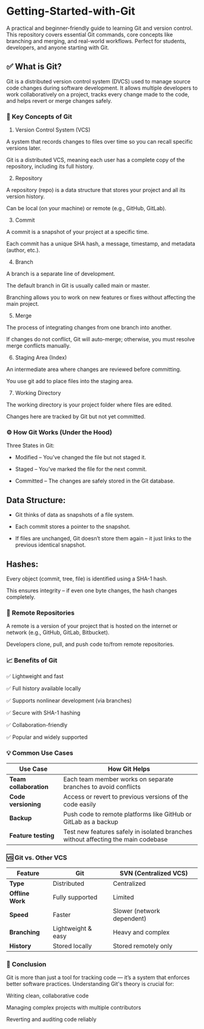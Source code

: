 # Getting-Started-with-Git
A practical and beginner-friendly guide to learning Git and version control. This repository covers essential Git commands, core concepts like branching and merging, and real-world workflows. Perfect for students, developers, and anyone starting with Git.


## ✅ What is Git?

Git is a distributed version control system (DVCS) used to manage source code changes during software development. It allows multiple developers to work collaboratively on a project, tracks every change made to the code, and helps revert or merge changes safely.

### 🧠 Key Concepts of Git

1. Version Control System (VCS)

A system that records changes to files over time so you can recall specific versions later.

Git is a distributed VCS, meaning each user has a complete copy of the repository, including its full history.

2. Repository

A repository (repo) is a data structure that stores your project and all its version history.

Can be local (on your machine) or remote (e.g., GitHub, GitLab).

3. Commit

A commit is a snapshot of your project at a specific time.

Each commit has a unique SHA hash, a message, timestamp, and metadata (author, etc.).

4. Branch

A branch is a separate line of development.

The default branch in Git is usually called main or master.

Branching allows you to work on new features or fixes without affecting the main project.

5. Merge

The process of integrating changes from one branch into another.

If changes do not conflict, Git will auto-merge; otherwise, you must resolve merge conflicts manually.

6. Staging Area (Index)

An intermediate area where changes are reviewed before committing.

You use git add to place files into the staging area.

7. Working Directory

The working directory is your project folder where files are edited.

Changes here are tracked by Git but not yet committed.

### ⚙️ How Git Works (Under the Hood)


Three States in Git:

- Modified – You’ve changed the file but not staged it.

- Staged – You’ve marked the file for the next commit.

- Committed – The changes are safely stored in the Git database.

## Data Structure:

- Git thinks of data as snapshots of a file system.

- Each commit stores a pointer to the snapshot.

- If files are unchanged, Git doesn’t store them again – it just links to the previous identical snapshot.

## Hashes:

Every object (commit, tree, file) is identified using a SHA-1 hash.

This ensures integrity – if even one byte changes, the hash changes completely.

### 🔗 Remote Repositories

A remote is a version of your project that is hosted on the internet or network (e.g., GitHub, GitLab, Bitbucket).

Developers clone, pull, and push code to/from remote repositories.

### 📈 Benefits of Git

✅ Lightweight and fast

✅ Full history available locally

✅ Supports nonlinear development (via branches)

✅ Secure with SHA-1 hashing

✅ Collaboration-friendly

✅ Popular and widely supported

### 💡 Common Use Cases

| Use Case            | How Git Helps                                              |
|---------------------|------------------------------------------------------------|
| **Team collaboration** | Each team member works on separate branches to avoid conflicts |
| **Code versioning**    | Access or revert to previous versions of the code easily     |
| **Backup**             | Push code to remote platforms like GitHub or GitLab as a backup |
| **Feature testing**    | Test new features safely in isolated branches without affecting the main codebase |

### 🆚 Git vs. Other VCS

| Feature         | Git                    | SVN (Centralized VCS)                 |
|----------------|------------------------|--------------------------------------|
| **Type**       | Distributed            | Centralized                          |
| **Offline Work** | Fully supported        | Limited                              |
| **Speed**      | Faster                 | Slower (network dependent)           |
| **Branching**  | Lightweight & easy     | Heavy and complex                    |
| **History**    | Stored locally         | Stored remotely only                 |

### 📘 Conclusion

Git is more than just a tool for tracking code — it’s a system that enforces better software practices. Understanding Git's theory is crucial for:

Writing clean, collaborative code

Managing complex projects with multiple contributors

Reverting and auditing code reliably
